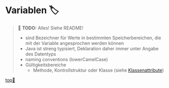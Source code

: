 # Variablen :label:

> :construction: **TODO:**  Alles! Siehe README!
> -   sind Bezeichner für Werte in bestimmten Speicherbereichen, die mit der Variable angesprochen werden können
> -   Java ist streng typisiert, Deklaration daher immer unter Angabe des Datentyps
> -   naming conventions (lowerCamelCase)
> -   Gültigkeitsbereiche
>     -   Methode, Kontrollstruktur oder Klasse (siehe [Klassenattribute](#klassenattribute))


<!-- Dieser Link sollte am Ende jeder Seite stehen! -->
<a class="top-link" href="#" title="Zum Anfang scrollen!">top:balloon:</a>